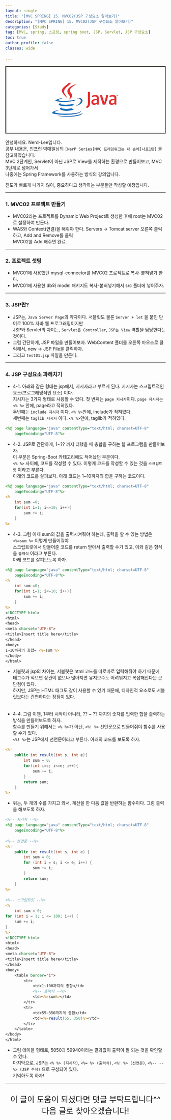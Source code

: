 ```yaml
---
layout: single
title: "[MVC SPRING] 15. MVC02(JSP 구성요소 알아보기)"
description: "[MVC SPRING] 15. MVC02(JSP 구성요소 알아보기)"
categories: [Study]
tag: [MVC, spring, 스프링, spring boot, JSP, Servlet, JSP 구성요소]
toc: true
author_profile: false
classes: wide

---
```


![](/assets/img/etc/java.jpg)

안녕하세요. Nerd-Lee입니다.<br>
공부 내용은, 인프런 박매일님의
`[NarP Series]MVC 프레임워크는 내 손에[나프1탄]` 을 참고하였습니다.<br>
MVC 2단계인, Servlet이 아닌 JSP로 View를 제작하는 환경으로 만들어보고, MVC 3단계로 넘어가서<br>
나중에는 Spring Framework를 사용하는 방식의 강의입니다.<br>

진도가 빠르게 나가지 않아, 중요하다고 생각하는 부분들만 작성할 예정입니다.

---

### 1. MVC02 프로젝트 만들기

- MVC02라는 프로젝트를 Dynamic Web Project로 생성한 후에 root는 MVC02로 설정하여 만든다.
- WAS와 Context(연결)을 해줘야 한다. Servers -> Tomcat server 오른쪽 클릭하고, Add and Remove를 클릭<br>
MVC02를 Add 해주면 완료.

---

### 2. 프로젝트 셋팅

- MVC01에 사용했던 mysql-connector를 MVC02 프로젝트로 복사-붙혀넣기 한다.<br>
- MVC01에 사용한 db와 model 패키지도 복사-붙혀넣기해서 src 폴더에 넣어주자.

---

### 3. JSP란?

- JSP는, `Java Server Page`의 약자이다. 서블릿도 물론 `Server + let` 을 붙인 단어로 100% 자바 웹 프로그래밍이지만<br>
JSP와 Servlet의 차이는, `Servlet은 Controller`, `JSP는 View` 역할을 담당한다는 것이다.
- 그럼 간단하게, JSP 파일을 만들어보자. WebContent 폴더를 오른쪽 마우스로 클릭해서, new -> JSP File을 클릭하자.<br>
- 그리고 `test01.jsp` 파일을 만든다.

---

### 4. JSP 구성요소 파헤치기

- 4-1. 아래와 같은 형태는 jsp에서, 지시자라고 부르게 된다. 지시자는 스크립트적인 요소(프로그래밍적인 요소) 이다.<br>
지시자는 3가지 형태로 사용할 수 있다. 첫 번째는 `page 지시자`이다. `page 지시자`는 `<% %>` 안에, page라고 적혀있다.<br>
두번째는 `include 지시자` 이다. `<% %>`안에, include가 적혀있다.<br>
세번째는 `taglib 지시자` 이다. `<% %>`안에, taglib가 적혀있다.

```jsp
<%@ page language="java" contentType="text/html; charset=UTF-8"
    pageEncoding="UTF-8"%>
```

- 4-2. JSP로 간단하게, 1~?? 까지 더했을 때 총합을 구하는 웹 프로그램을 만들어보자.<br>
이 부분은 Spring-Boot 카테고리에도 적어놨던 부분이다.<br>
`<% %>` 사이에, 코드를 작성할 수 있다. 이렇게 코드를 작성할 수 있는 것을 `스크립트릿` 이라고 부른다.<br>
아래의 코드를 살펴보자. 아래 코드는 1~10까지의 합을 구하는 코드이다.

```jsp
<%@ page language="java" contentType="text/html; charset=UTF-8"
    pageEncoding="UTF-8"%>
<%
	int sum =0;
	for(int i=1; i<=10; i++){
		sum += i;
	}
%>
```

- 4-3. 그럼 이제 sum의 값을 출력시켜줘야 하는데, 출력을 할 수 있는 방법은 `<%=sum %>` 이렇게 만들어줘야<br>
스크립트릿에서 만들어준 코드를 return 받아서 출력할 수가 있고, 이와 같은 형식을 `출력식` 이라고 부른다.<br>
아래 코드를 살펴보도록 하자.

```jsp
<%@ page language="java" contentType="text/html; charset=UTF-8"
    pageEncoding="UTF-8"%>
<%
	int sum =0;
	for(int i=1; i<=10; i++){
		sum += i;
	}
%>
<!DOCTYPE html>
<html>
<head>
<meta charset="UTF-8">
<title>Insert title here</title>
</head>
<body>
1~10까지의 총합= <%=sum %>
</body>
</html>
```

- 서블릿과 jsp의 차이는, 서블릿은 html 코드를 따로따로 입력해줘야 하기 때문에<br>
태그수가 적으면 상관이 없으나 많아지면 유지보수도 어려워지고 복잡해진다는 큰 단점이 있다.<br>
하지만, JSP는 HTML 태그도 같이 사용할 수 있기 때문에, 디자인적 요소로도 서블릿보다는 간편하다는 장점이 있다.<br><br><br>
- 4-4. 그럼 이젠, 1부터 시작이 아니라, ?? ~ ?? 까지의 숫자를 입력한 합을 출력하는 방식을 만들어보도록 하자.<br>
함수를 만들기 위해서는 `<% %>`가 아닌, `<%! %>` 선언문으로 만들어줘야 함수를 사용할 수가 있다.<br>
`<%! %>`는 JSP에서 선언문이라고 부른다. 아래의 코드를 보도록 하자.

```jsp
<%!
	public int result(int s, int e){
		int sum = 0;
		for(int i=s; i<=e; i++){
			sum += i;
		}
		return sum;
	}
%>    
```
- 위는, 두 개의 수를 가지고 와서, 계산을 한 다음 값을 반환하는 함수이다. 그럼 출력을 해보도록 하자.

```jsp
<%-- 지시자 --%>
<%@ page language="java" contentType="text/html; charset=UTF-8"
	pageEncoding="UTF-8"%>

<%-- 선언문 --%>
<%!
	public int result(int s, int e) {
		int sum = 0;
		for (int i = s; i <= e; i++) {
			sum += i;
		}
		return sum;
	}
%>

<%-- 스크립트릿 --%>
<%
	int sum = 0;
for (int i = 1; i <= 100; i++) {
	sum += i;
}
%>
<!DOCTYPE html>
<html>
<head>
<meta charset="UTF-8">
<title>Insert title here</title>
</head>
<body>
	<table border="1">
		<tr>
			<td>1~100까지의 총합</td>
			<%-- 출력식 --%>
			<td><%=sum%></td>
		</tr>
		<tr>
			<td>55~350까지의 총합</td>
			<td><%=result(55, 350)%></td>
		</tr>
	</table>
</body>
</html>
```

- 그럼 테이블 형태로, 5050과 59940이라는 결과값이 출력이 잘 되는 것을 확인할 수 있다.<br>
마지막으로, JSP는 `<% %> (지시자)`, `<%= %> (출력식)`, `<%! %> (선언문)`, `<%-- --%> (JSP 주석)` 으로 구성되어 있다.<br>
기억하도록 하자!

---

<br>

<div style="font-size:25px; text-align:center">
이 글이 도움이 되셨다면 댓글 부탁드립니다^^<br>
다음 글로 찾아오겠습니다!

</div>
